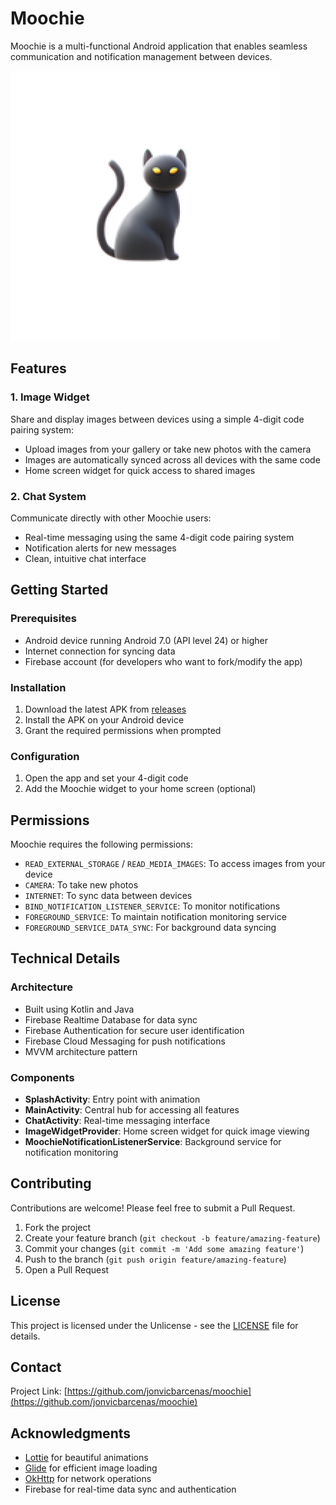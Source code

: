 # Moochie

Moochie is a multi-functional Android application that enables seamless communication and notification management between devices.

![Moochie Logo](app/src/main/res/mipmap-xxxhdpi/ic_launcher_foreground.webp)

## Features

### 1. Image Widget
Share and display images between devices using a simple 4-digit code pairing system:
- Upload images from your gallery or take new photos with the camera
- Images are automatically synced across all devices with the same code
- Home screen widget for quick access to shared images

### 2. Chat System
Communicate directly with other Moochie users:
- Real-time messaging using the same 4-digit code pairing system
- Notification alerts for new messages
- Clean, intuitive chat interface

## Getting Started

### Prerequisites
- Android device running Android 7.0 (API level 24) or higher
- Internet connection for syncing data
- Firebase account (for developers who want to fork/modify the app)

### Installation
1. Download the latest APK from [releases](https://github.com/yourusername/moochie/releases)
2. Install the APK on your Android device
3. Grant the required permissions when prompted

### Configuration
1. Open the app and set your 4-digit code
2. Add the Moochie widget to your home screen (optional)

## Permissions

Moochie requires the following permissions:
- `READ_EXTERNAL_STORAGE` / `READ_MEDIA_IMAGES`: To access images from your device
- `CAMERA`: To take new photos
- `INTERNET`: To sync data between devices
- `BIND_NOTIFICATION_LISTENER_SERVICE`: To monitor notifications
- `FOREGROUND_SERVICE`: To maintain notification monitoring service
- `FOREGROUND_SERVICE_DATA_SYNC`: For background data syncing

## Technical Details

### Architecture
- Built using Kotlin and Java
- Firebase Realtime Database for data sync
- Firebase Authentication for secure user identification
- Firebase Cloud Messaging for push notifications
- MVVM architecture pattern

### Components
- **SplashActivity**: Entry point with animation
- **MainActivity**: Central hub for accessing all features
- **ChatActivity**: Real-time messaging interface
- **ImageWidgetProvider**: Home screen widget for quick image viewing
- **MoochieNotificationListenerService**: Background service for notification monitoring

## Contributing

Contributions are welcome! Please feel free to submit a Pull Request.

1. Fork the project
2. Create your feature branch (`git checkout -b feature/amazing-feature`)
3. Commit your changes (`git commit -m 'Add some amazing feature'`)
4. Push to the branch (`git push origin feature/amazing-feature`)
5. Open a Pull Request

## License

This project is licensed under the Unlicense - see the [LICENSE](LICENSE) file for details.

## Contact

Project Link: [https://github.com/jonvicbarcenas/moochie](https://github.com/jonvicbarcenas/moochie)

## Acknowledgments

- [Lottie](https://airbnb.io/lottie/) for beautiful animations
- [Glide](https://github.com/bumptech/glide) for efficient image loading
- [OkHttp](https://square.github.io/okhttp/) for network operations
- Firebase for real-time data sync and authentication